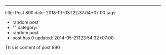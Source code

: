 ---
title: Post 890
date: 2018-01-03T22:37:04+07:00
tags:
  - random post
  - ""
category:
  - random post
  - post has 0
updated: 2014-05-21T23:54:32+07:00

This is content of post 890